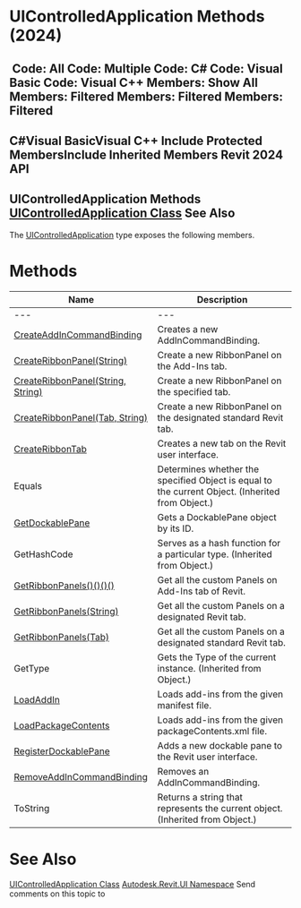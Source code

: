 # UIControlledApplication Methods (2024)

﻿
 Code: All Code: Multiple Code: C# Code: Visual Basic Code: Visual C++  Members: Show All Members: Filtered Members: Filtered Members: Filtered   
---  
C#Visual BasicVisual C++
Include Protected MembersInclude Inherited Members
Revit 2024 API  
---  
UIControlledApplication Methods  
[UIControlledApplication Class](4638c568-a118-1d57-ceed-a57595202644.md "UIControlledApplication Class") See Also  
---  
The [UIControlledApplication](4638c568-a118-1d57-ceed-a57595202644.md "UIControlledApplication Class") type exposes the following members.
# Methods
| Name | Description |
| --- | --- |
| --- | --- | --- |
| [CreateAddInCommandBinding](ea28c2a3-378c-146d-ca27-d14145a1d9cf.md "CreateAddInCommandBinding Method") | Creates a new AddInCommandBinding. |
| [CreateRibbonPanel(String)](9dc43d71-cbe3-d7f5-8086-118f83cb46d8.md "CreateRibbonPanel Method \(String\)") | Create a new RibbonPanel on the Add-Ins tab. |
| [CreateRibbonPanel(String, String)](9d8c0d21-57d3-00c8-ce49-a2323cbce12b.md "CreateRibbonPanel Method \(String, String\)") | Create a new RibbonPanel on the specified tab. |
| [CreateRibbonPanel(Tab, String)](8250b04b-f13c-cdd0-fab1-7bad756d746d.md "CreateRibbonPanel Method \(Tab, String\)") | Create a new RibbonPanel on the designated standard Revit tab. |
| [CreateRibbonTab](8ce17489-75ee-ae81-306d-58f9c505c80c.md "CreateRibbonTab Method") | Creates a new tab on the Revit user interface. |
| Equals | Determines whether the specified Object is equal to the current Object. (Inherited from Object.) |
| [GetDockablePane](71b907a8-c147-3c2e-b2e0-dc268c461e71.md "GetDockablePane Method") | Gets a DockablePane object by its ID. |
| GetHashCode | Serves as a hash function for a particular type.  (Inherited from Object.) |
| [GetRibbonPanels()()()()](f361edc1-cbf2-8334-32c8-dd5492f24435.md "GetRibbonPanels Method") | Get all the custom Panels on Add-Ins tab of Revit. |
| [GetRibbonPanels(String)](249b272e-b296-d246-4862-8562270295f0.md "GetRibbonPanels Method \(String\)") | Get all the custom Panels on a designated Revit tab. |
| [GetRibbonPanels(Tab)](0c912777-d37d-a7e9-390b-622784beba63.md "GetRibbonPanels Method \(Tab\)") | Get all the custom Panels on a designated standard Revit tab. |
| GetType | Gets the Type of the current instance. (Inherited from Object.) |
| [LoadAddIn](b83c88f3-8861-d89c-fc36-b98b88673782.md "LoadAddIn Method") | Loads add-ins from the given manifest file. |
| [LoadPackageContents](ec42c513-6b6b-b427-1399-8686ad2aa22d.md "LoadPackageContents Method") | Loads add-ins from the given packageContents.xml file. |
| [RegisterDockablePane](3c913e04-4444-319e-04bb-61a4784b5d4d.md "RegisterDockablePane Method") | Adds a new dockable pane to the Revit user interface. |
| [RemoveAddInCommandBinding](ebf66326-a8e8-cf68-7421-87b12a0eada8.md "RemoveAddInCommandBinding Method") | Removes an AddInCommandBinding. |
| ToString | Returns a string that represents the current object. (Inherited from Object.) |

# See Also
[UIControlledApplication Class](4638c568-a118-1d57-ceed-a57595202644.md "UIControlledApplication Class")
[Autodesk.Revit.UI Namespace](e86fd90a-8957-02a6-da7f-ced248966e3e.md "Autodesk.Revit.UI Namespace")
Send comments on this topic to 